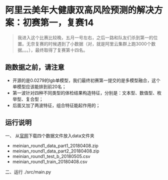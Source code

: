 # 阿里云美年大健康双高风险预测的解决方案：初赛第一，复赛14

> 我进入这个比赛比较晚，五月一号左右，之后一路和队友们杀到第一的位置。无奈复赛的时候遇到了小数据（对，就是阿里云集群上跑3000个数据。。。），最终取得了复赛第十四名。

## 跑数据之前，请注意
* 开源的是0.0279的lgb单模型，我们最终初赛第一提交的是多模型融合，这个单模型应该能排到前20名；
* 第一波针对四种不同类型的体检结果构造特征，分别是：文本型、数值型、枚举型、复合型；
* 后面又加了两波特征，组合特征能起作用的；

## 运行说明
一、 从[官网](https://tianchi.aliyun.com/competition/information.htm?spm=5176.11165320.5678.2.6e832df5OgEC40&raceId=231654)下载四个数据文件放入data文件夹
* meinian_round1_data_part1_20180408.zip
* meinian_round1_data_part2_20180408.zip
* meinian_round1_test_b_20180505.csv
* meinian_round1_train_20180408.csv

二、运行 ./src/main.py


